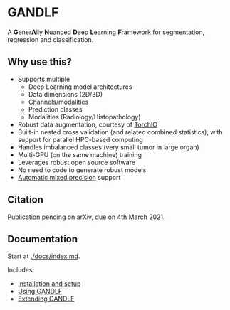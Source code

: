 # GANDLF

A **G**ener**A**lly **N**uanced **D**eep **L**earning **F**ramework for segmentation, regression and classification.

## Why use this?

- Supports multiple
  - Deep Learning model architectures
  - Data dimensions (2D/3D)
  - Channels/modalities 
  - Prediction classes
  - Modalities (Radiology/Histopathology)
- Robust data augmentation, courtesy of [TorchIO](https://github.com/fepegar/torchio/)  
- Built-in nested cross validation (and related combined statistics), with support for parallel HPC-based computing
- Handles imbalanced classes (very small tumor in large organ)
- Multi-GPU (on the same machine) training
- Leverages robust open source software
- No need to code to generate robust models
- [Automatic mixed precision](https://pytorch.org/blog/accelerating-training-on-nvidia-gpus-with-pytorch-automatic-mixed-precision/) support

## Citation

Publication pending on arXiv, due on 4th March 2021.

## Documentation

Start at [./docs/index.md](./docs/index.md).

Includes:
- [Installation and setup](./docs/setup.md)
- [Using GANDLF](./docs/usage.md)
- [Extending GANDLF](./docs/extending.md)
